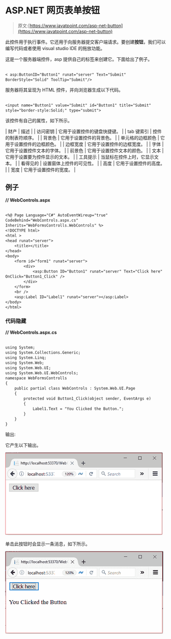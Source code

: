 # ASP.NET 网页表单按钮

> 原文:[https://www.javatpoint.com/asp-net-button](https://www.javatpoint.com/asp-net-button)

此控件用于执行事件。它还用于向服务器提交客户端请求。要创建**按钮**，我们可以编写代码或者使用 visual studio IDE 的拖放功能。

这是一个服务器端控件，asp 提供自己的标签来创建它。下面给出了例子。

```

< asp:ButtonID="Button1" runat="server" Text="Submit" BorderStyle="Solid" ToolTip="Submit"/>

```

服务器将其呈现为 HTML 控件，并向浏览器生成以下代码。

```

<input name="Button1" value="Submit" id="Button1" title="Submit" style="border-style:Solid;" type="submit">

```

该控件有自己的属性，如下所示。

| 财产 | 描述 |
| 访问密钥 | 它用于设置控件的键盘快捷键。 |
| tab 键索引 | 控件的制表符顺序。 |
| 背景色 | 它用于设置控件的背景色。 |
| 单元格的边框颜色 | 它用于设置控件的边框颜色。 |
| 边框宽度 | 它用于设置控件的边框宽度。 |
| 字体 | 它用于设置控件文本的字体。 |
| 前景色 | 它用于设置控件文本的颜色。 |
| 文本 | 它用于设置要为控件显示的文本。 |
| 工具提示 | 当鼠标在控件上时，它显示文本。 |
| 看得见的 | 设置窗体上控件的可见性。 |
| 高度 | 它用于设置控件的高度。 |
| 宽度 | 它用于设置控件的宽度。 |

## 例子

**// WebControls.aspx**

```

<%@ Page Language="C#" AutoEventWireup="true" CodeBehind="WebControls.aspx.cs" 
Inherits="WebFormsControlls.WebControls" %>
<!DOCTYPE html>
<html >
<head runat="server">
    <title></title>
</head>
<body>
    <form id="form1" runat="server">
        <div>
            <asp:Button ID="Button1" runat="server" Text="Click here" OnClick="Button1_Click" />
        </div>
    </form>
    <br />
    <asp:Label ID="Label1" runat="server"></asp:Label>
</body>
</html>

```

### 代码隐藏

**// WebControls.aspx.cs**

```

using System;
using System.Collections.Generic;
using System.Linq;
using System.Web;
using System.Web.UI;
using System.Web.UI.WebControls;
namespace WebFormsControlls
{
    public partial class WebControls : System.Web.UI.Page
    {
        protected void Button1_Click(object sender, EventArgs e)
        {
            Label1.Text = "You Clicked the Button.";
        }
    }
}

```

输出:

它产生以下输出。

![ASP Button 1](img/aa3b0e19b8bfd9acc47c9e4eb5a0f8ad.png)

单击此按钮时会显示一条消息，如下所示。

![ASP Button 2](img/51ae0ecdc098fc6f586a875fde7042a8.png)